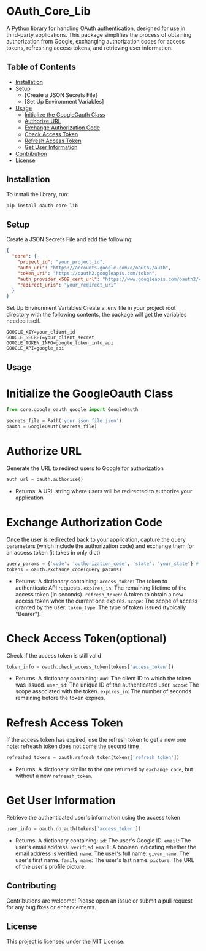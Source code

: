 # OAuth_Core_Lib
A Python library for handling OAuth authentication, designed for use in third-party applications. This package simplifies the process of obtaining authorization from Google, exchanging authorization codes for access tokens, refreshing access tokens, and retrieving user information.

## Table of Contents

- [Installation](#installation)
- [Setup](#setup)
  - [Create a JSON Secrets File]
  - [Set Up Environment Variables]
- [Usage](#usage)
  - [Initialize the GoogleOauth Class](#initialize-the-googleoauth-class)
  - [Authorize URL](#authorize-url)
  - [Exchange Authorization Code](#exchange-authorization-code)
  - [Check Access Token](#check-access-token)
  - [Refresh Access Token](#refresh-access-token)
  - [Get User Information](#get-user-information)
- [Contribution](#contributing)
- [License](#license)

## Installation

To install the library, run:

```bash
pip install oauth-core-lib
```

## Setup

Create a JSON Secrets File and add the following:

```json
{
  "core": {
    "project_id": "your_project_id",
    "auth_uri": "https://accounts.google.com/o/oauth2/auth",
    "token_uri": "https://oauth2.googleapis.com/token",
    "auth_provider_x509_cert_url": "https://www.googleapis.com/oauth2/v1/certs",
    "redirect_uris": "your_redirect_uri"
  }
}
````

Set Up Environment Variables
Create a .env file in your project root directory with the following contents, the package will get the variables needed itself.
```text
GOOGLE_KEY=your_client_id
GOOGLE_SECRET=your_client_secret
GOOGLE_TOKEN_INFO=google_token_info_api
GOOGLE_API=google_api
```

## Usage

# Initialize the GoogleOauth Class
```python
from core.google_oauth_google import GoogleOauth

secrets_file = Path('your_json_file.json')
oauth = GoogleOauth(secrets_file)
```

# Authorize URL
Generate the URL to redirect users to Google for authorization

```python 
auth_url = oauth.authorise()
```
- Returns: A URL string where users will be redirected to authorize your application

# Exchange Authorization Code
Once the user is redirected back to your application, capture the query parameters (which include the authorization code) and exchange them for an access token (it takes in only dict)

```python
query_params = {'code': 'authorization_code', 'state': 'your_state'} # query gotten from the redirect uri converted to dictionary
tokens = oauth.exchange_code(query_params)
```
- Returns: A dictionary containing:
  `access_token`: The token to authenticate API requests.
  `expires_in`: The remaining lifetime of the access token (in seconds).
  `refresh_token`: A token to obtain a new access token when the current one expires.
  `scope`: The scope of access granted by the user.
  `token_type`: The type of token issued (typically "Bearer").

# Check Access Token(optional)
Check if the access token is still valid

```python
token_info = oauth.check_access_token(tokens['access_token'])
```
- Returns: A dictionary containing:
  `aud`: The client ID to which the token was issued.
  `user_id`: The unique ID of the authenticated user.
  `scope`: The scope associated with the token.
  `expires_in`: The number of seconds remaining before the token expires.

# Refresh Access Token
If the access token has expired, use the refresh token to get a new one
note: refreash token does not come the second time

```python
refreshed_tokens = oauth.refresh_token(tokens['refresh_token'])
```
- Returns: A dictionary similar to the one returned by `exchange_code`, but without a new `refreash_token`.

# Get User Information
Retrieve the authenticated user's information using the access token

```python
user_info = oauth.do_auth(tokens['access_token'])
```

- Returns: A dictionary containing:
  `id`: The user's Google ID.
  `email`: The user's email address.
  `verified_email`: A boolean indicating whether the email address is verified.
  `name`: The user's full name.
  `given_name`: The user's first name.
  `family_name`: The user's last name.
  `picture`: The URL of the user's profile picture.


## Contributing

Contributions are welcome! Please open an issue or submit a pull request for any bug fixes or enhancements.

## License

This project is licensed under the MIT License.